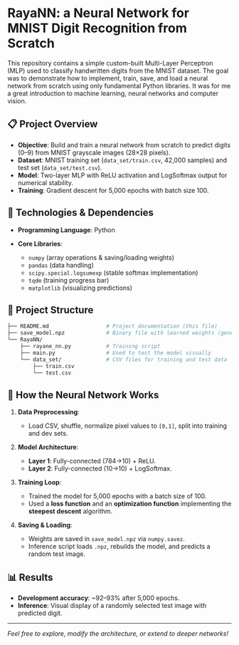 # RayaNN: a Neural Network for MNIST Digit Recognition from Scratch 

This repository contains a simple custom-built Multi-Layer Perceptron (MLP) used to classify handwritten digits from the MNIST dataset. The goal was to demonstrate how to implement, train, save, and load a neural network from scratch using only fundamental Python libraries. It was for me a great introduction to machine learning, neural networks and computer vision.

## 📋 Project Overview

* **Objective**: Build and train a neural network from scratch to predict digits (0–9) from MNIST grayscale images (28×28 pixels).
* **Dataset**: MNIST training set (`data_set/train.csv`, 42,000 samples) and test set (`data_set/test.csv`).
* **Model**: Two-layer MLP with ReLU activation and LogSoftmax output for numerical stability.
* **Training**: Gradient descent for 5,000 epochs with batch size 100.

## 🚀 Technologies & Dependencies
* **Programming Language**: Python

* **Core Libraries**:

  * `numpy` (array operations & saving/loading weights)
  * `pandas` (data handling)
  * `scipy.special.logsumexp` (stable softmax implementation)
  * `tqdm` (training progress bar)
  * `matplotlib` (visualizing predictions)

## 📂 Project Structure

```bash
├── README.md                  # Project documentation (this file)
├── save_model.npz             # Binary file with learned weights (generated after training)
└── RayaNN/        
    ├── rayane_nn.py           # Training script
    ├── main.py                # Used to test the model visually           
    └── data_set/              # CSV files for training and test data
        ├── train.csv
        └── test.csv

```
## 🧩 How the Neural Network Works

1. **Data Preprocessing**:

   * Load CSV, shuffle, normalize pixel values to `[0,1]`, split into training and dev sets.
2. **Model Architecture**:

   * **Layer 1**: Fully-connected (784→10) + ReLU.
   * **Layer 2**: Fully-connected (10→10) + LogSoftmax.
3. **Training Loop**:

   * Trained the model for 5,000 epochs with a batch size of 100.
   * Used a **loss function** and an **optimization function** implementing the **steepest descent** algorithm.
4. **Saving & Loading**:

   * Weights are saved in `save_model.npz` via `numpy.savez`.
   * Inference script loads `.npz`, rebuilds the model, and predicts a random test image.

## 📊 Results

* **Development accuracy**: \~92–93% after 5,000 epochs.
* **Inference**: Visual display of a randomly selected test image with predicted digit.

---

*Feel free to explore, modify the architecture, or extend to deeper networks!*
